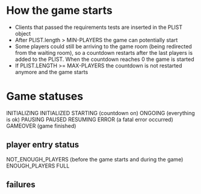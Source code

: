# How the game starts

- Clients that passed the requirements tests are inserted in the PLIST object
- After PLIST.length > MIN-PLAYERS the game can potentially start
- Some players could still be arriving to the game room (being redirected from the waiting room), so a countdown
  restarts after the last players is added to the PLIST. When the countdown reaches 0 the game is started
- If PLIST.LENGTH >= MAX-PLAYERS the countdown is not restarted anymore and the game starts


# Game statuses

INITIALIZING
INITIALIZED
STARTING (countdown on)
ONGOING (everything is ok)
PAUSING
PAUSED
RESUMING
ERROR (a fatal error occurred)
GAMEOVER (game finished)


## player entry status

NOT_ENOUGH_PLAYERS (before the game starts and during the game)
ENOUGH_PLAYERS
FULL
 
## failures